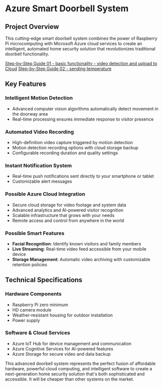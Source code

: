 # Azure Smart Doorbell System

## Project Overview

This cutting-edge smart doorbell system combines the power of Raspberry Pi microcomputing with Microsoft Azure cloud services to create an intelligent, automated home security solution that revolutionizes traditional doorbell functionality.

[Step-by-Step Guide 01 - basic functionality - video detection and upload to Cloud](StepByStep-01.md)
[Step-by-Step Guide 02 - sending temperature](StepByStep-02.md)
## Key Features

### Intelligent Motion Detection
- Advanced computer vision algorithms automatically detect movement in the doorway area
- Real-time processing ensures immediate response to visitor presence

### Automated Video Recording
- High-definition video capture triggered by motion detection
- Motion detection recording options with cloud storage backup
- Configurable recording duration and quality settings

### Instant Notification System
- Real-time push notifications sent directly to your smartphone or tablet
- Customizable alert messages

### Possible Azure Cloud Integration
- Secure cloud storage for video footage and system data
- Advanced analytics and AI-powered visitor recognition
- Scalable infrastructure that grows with your needs
- Remote access and control from anywhere in the world

### Possible Smart Features
- **Facial Recognition**: Identify known visitors and family members
- **Live Streaming**: Real-time video feed accessible from your mobile device
- **Storage Management**: Automatic video archiving with customizable retention policies

## Technical Specifications

### Hardware Components
- Raspberry Pi zero minimum
- HD camera module
- Weather-resistant housing for outdoor installation
- Power supply

### Software & Cloud Services
- Azure IoT Hub for device management and communication
- Azure Cognitive Services for AI-powered features
- Azure Storage for secure video and data backup


This advanced doorbell system represents the perfect fusion of affordable hardware, powerful cloud computing, and intelligent software to create a next-generation home security solution that's both sophisticated and accessible. It will be cheaper than other systems on the market.
